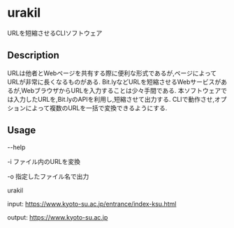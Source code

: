 # urakil
URLを短縮させるCLIソフトウェア

## Description
URLは他者とWebページを共有する際に便利な形式であるが,ページによってURLが非常に長くなるものがある.
Bit.lyなどURLを短縮させるWebサービスがあるが,WebブラウザからURLを入力することは少々手間である.
本ソフトウェアでは入力したURLを,Bit.lyのAPIを利用し,短縮させて出力する.
CLIで動作させ,オプションによって複数のURLを一括で変換できるようにする.

## Usage
--help

-i
ファイル内のURLを変換

-o
指定したファイル名で出力

urakil

input:
https://www.kyoto-su.ac.jp/entrance/index-ksu.html

output:
https://www.kyoto-su.ac.jp
